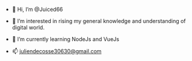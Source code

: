 - 👋 Hi, I’m @Juiced66
- 👀 I’m interested in rising my general knowledge and understanding of digital world.
- 🌱 I’m currently learning NodeJs and VueJs

- 📫 juliendecosse30630@gmail.com

<!---
Juiced66/Juiced66 is a ✨ special ✨ repository because its `README.md` (this file) appears on your GitHub profile.
You can click the Preview link to take a look at your changes.
--->
